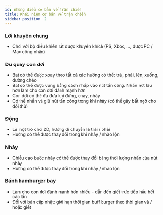 ```yaml
---
id: những điều cơ bản về trận chiến
title: Khái niệm cơ bản về trận chiến
sidebar_position: 2
---
```


### Lời khuyên chung

- Chơi với bộ điều khiển rất được khuyến khích (PS, Xbox, …, được PC / Mac công nhận)

### Đu quay con dơi

- Bat có thể được xoay theo tất cả các hướng có thể: trái, phải, lên, xuống, đường chéo
- Bat có thể được vung bằng cách nhấp vào nút tấn công. Nhấn nút lâu hơn làm cho con dơi đánh mạnh hơn
- Con dơi có thể đu đưa khi đứng, chạy, nhảy
- Có thể nhấn và giữ nút tấn công trong khi nhảy (có thể gây bất ngờ cho đối thủ)

### Động

- Là một trò chơi 2D, hướng di chuyển là trái / phải
- Hướng có thể được thay đổi trong khi nhảy / nhào lộn

### Nhảy

- Chiều cao bước nhảy có thể được thay đổi bằng thời lượng nhấn của nút nhảy
- Hướng có thể được thay đổi trong khi nhảy / nhào lộn

### Bánh hamburger bay

- Làm cho con dơi đánh mạnh hơn nhiều - dẫn đến giết trực tiếp hầu hết các lần
- Đối với bản cập nhật: giới hạn thời gian buff burger theo thời gian và / hoặc giết

